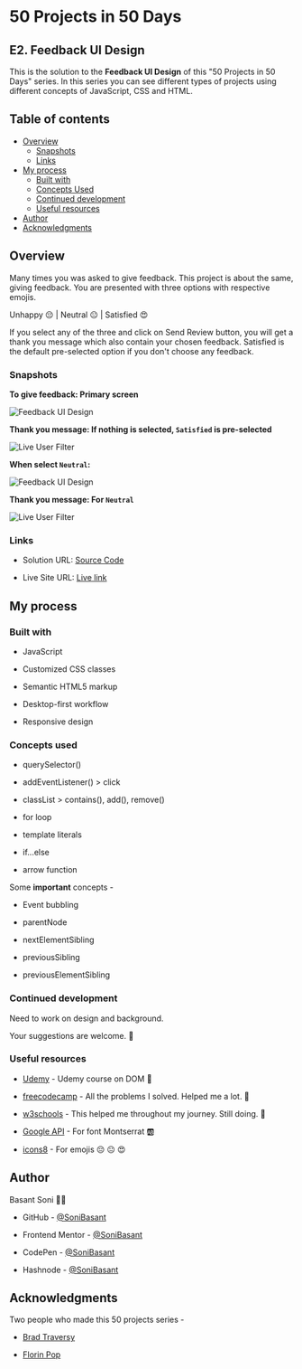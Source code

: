 # 50 Projects in 50 Days

## E2. Feedback UI Design

This is the solution to the **Feedback UI Design** of this "50 Projects in 50 Days" series. In this series you can see different types of projects using different concepts of JavaScript, CSS and HTML.

## Table of contents

- [Overview](#overview)
  - [Snapshots](#snapshots)
  - [Links](#links)
- [My process](#my-process)
  - [Built with](#built-with)
  - [Concepts Used](#concepts-used)
  - [Continued development](#continued-development)
  - [Useful resources](#useful-resources)
- [Author](#author)
- [Acknowledgments](#acknowledgments)

## Overview

Many times you was asked to give feedback. This project is about the same, giving feedback. You are presented with three options with respective emojis.

Unhappy 😔 | Neutral 😐 | Satisfied 😍

If you select any of the three and click on Send Review button, you will get a thank you message which also contain your chosen feedback. Satisfied is the default pre-selected option if you don't choose any feedback.

### Snapshots

**To give feedback: Primary screen**

![Feedback UI Design](Images/Feedback-snap-1.png)

**Thank you message: If nothing is selected, `Satisfied` is pre-selected**

![Live User Filter](Images/Feedback-snap-2.png)

**When select `Neutral`:**

![Feedback UI Design](Images/Feedback-snap-3.png)

**Thank you message: For `Neutral`**

![Live User Filter](Images/Feedback-snap-4.png)

### Links

- Solution URL: [Source Code](https://github.com/SoniBasant/50-Projects-on-JS-DOM/tree/main/E2.%20Feedback%20UI%20Design)

- Live Site URL: [Live link](https://sonibasant.github.io/50-Projects-on-JS-DOM/E2.%20Feedback%20UI%20Design/feedbackUI.html)

## My process

### Built with

- JavaScript

- Customized CSS classes
- Semantic HTML5 markup
- Desktop-first workflow
- Responsive design

### Concepts used

- querySelector()

- addEventListener() > click
- classList > contains(), add(), remove()
- for loop
- template literals
- if...else
- arrow function

Some **important** concepts -

- Event bubbling

- parentNode
- nextElementSibling
- previousSibling
- previousElementSibling

### Continued development

Need to work on design and background.

Your suggestions are welcome. 🙌

### Useful resources

- [Udemy](https://www.udemy.com/course/50-projects-50-days/) - Udemy course on DOM 🤝

- [freecodecamp](https://www.freecodecamp.org/) - All the problems I solved. Helped me a lot. 🙌
- [w3schools](https://www.w3schools.com) - This helped me throughout my journey. Still doing. 🙂
- [Google API](https://fonts.googleapis.com/css?family=Montserrat&display=swap) - For font Montserrat 🆎
- [icons8](https://img.icons8.com/external-neu-royyan-wijaya/64/000000/external-emoji-neumojis-smiley-neu-royyan-wijaya-17.png) - For emojis 😔 😐 😍

## Author

Basant Soni 👨‍💻

- GitHub - [@SoniBasant](https://github.com/SoniBasant)

- Frontend Mentor - [@SoniBasant](https://www.frontendmentor.io/profile/SoniBasant)
- CodePen - [@SoniBasant](https://codepen.io/sonibasant)
- Hashnode - [@SoniBasant](https://sonibasant.hashnode.dev/)

## Acknowledgments

Two people who made this 50 projects series -

- [Brad Traversy](https://github.com/bradtraversy)

- [Florin Pop](https://github.com/florinpop17)
